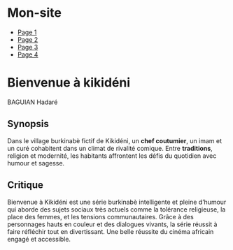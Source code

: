 # Mon-site
<!DOCTYPE html>
<html lang="fr">
<head>
<meta charset="UTF-8">
<title>Page 1</title>
</head>

<body>
    <nav>
    <ul>
      <li><a href="page1.html">Page 1</a></li>
      <li><a href="page2.html">Page 2</a></li>
      <li><a href="page3.html">Page 3</a></li>
      <li><a href="page4.html">Page 4</a></li>
    </ul>
  </nav>
<h1>Bienvenue à kikidéni</h1>
<p>BAGUIAN Hadaré</p>
<h2>Synopsis</h2>
<p>
Dans le village burkinabè fictif de Kikidéni, un <strong>chef coutumier</strong>, un imam et un
curé cohabitent dans un climat de rivalité comique. Entre <strong>traditions</strong>, religion
et modernité, les habitants affrontent les défis du quotidien avec humour et
sagesse.
</p>
<h2>Critique</h2>
<p>
    Bienvenue à Kikidéni est une série burkinabè intelligente et pleine d’humour qui
    aborde des sujets sociaux très actuels comme la tolérance religieuse, la place 
    des femmes, et les tensions communautaires. Grâce à des personnages hauts en couleur
    et des dialogues vivants, la série réussit à faire réfléchir tout en divertissant. Une
    belle réussite du cinéma africain engagé et accessible.
</p>
</body>
</html>
